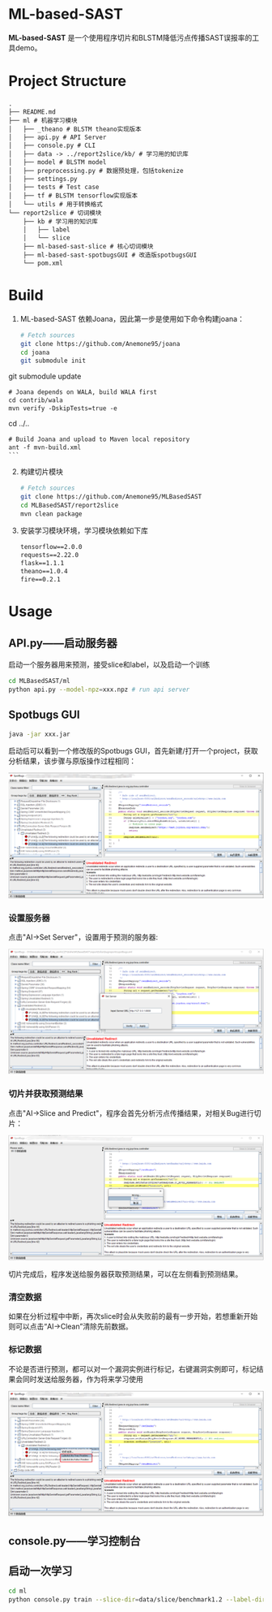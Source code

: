 # ML-based-SAST

**ML-based-SAST** 是一个使用程序切片和BLSTM降低污点传播SAST误报率的工具demo。

# Project Structure

```plain
.
├── README.md
├── ml # 机器学习模块
│   ├── _theano # BLSTM theano实现版本
│   ├── api.py # API Server
│   ├── console.py # CLI
│   ├── data -> ../report2slice/kb/ # 学习用的知识库
│   ├── model # BLSTM model
│   ├── preprocessing.py # 数据预处理，包括tokenize
│   ├── settings.py
│   ├── tests # Test case
│   ├── tf # BLSTM tensorflow实现版本
│   └── utils # 用于转换格式
└── report2slice # 切词模块
    ├── kb # 学习用的知识库
    │   ├── label
    │   └── slice
    ├── ml-based-sast-slice # 核心切词模块
    ├── ml-based-sast-spotbugsGUI # 改造版spotbugsGUI
    └── pom.xml
```

# Build

1. ML-based-SAST 依赖Joana，因此第一步是使用如下命令构建joana：

    ```bash
    # Fetch sources
    git clone https://github.com/Anemone95/joana
    cd joana
    git submodule init
git submodule update
    
    # Joana depends on WALA, build WALA first
    cd contrib/wala
    mvn verify -DskipTests=true -e
cd ../..
    
    # Build Joana and upload to Maven local repository
    ant -f mvn-build.xml
    ```

2. 构建切片模块

   ```bash
   # Fetch sources
   git clone https://github.com/Anemone95/MLBasedSAST
   cd MLBasedSAST/report2slice
   mvn clean package
   ```

3. 安装学习模块环境，学习模块依赖如下库

    ```plain
    tensorflow==2.0.0
    requests==2.22.0
    flask==1.1.1
    theano==1.0.4
    fire==0.2.1
    ```

# Usage

## API.py——启动服务器

启动一个服务器用来预测，接受slice和label，以及启动一个训练

```bash
cd MLBasedSAST/ml
python api.py --model-npz=xxx.npz # run api server
```

## Spotbugs GUI

```bash
java -jar xxx.jar
```

启动后可以看到一个修改版的Spotbugs GUI，首先新建/打开一个project，获取分析结果，该步骤与原版操作过程相同：

![image-20191121143710061](README/image-20191121143710061.png)

### 设置服务器

点击"AI->Set Server"，设置用于预测的服务器:

![image-20191121143846462](README/image-20191121143846462.png)

### 切片并获取预测结果

点击"AI->Slice and Predict"，程序会首先分析污点传播结果，对相关Bug进行切片：

![image-20191121160401714](README/image-20191121160401714.png)

切片完成后，程序发送给服务器获取预测结果，可以在左侧看到预测结果。

### 清空数据

如果在分析过程中中断，再次slice时会从失败前的最有一步开始，若想重新开始则可以点击“AI->Clean”清除先前数据。

### 标记数据

不论是否进行预测，都可以对一个漏洞实例进行标记，右键漏洞实例即可，标记结果会同时发送给服务器，作为将来学习使用

![image-20191121161750306](README/image-20191121161750306.png)

## console.py——学习控制台

## 启动一次学习

```bash
cd ml
python console.py train --slice-dir=data/slice/benchmark1.2 --label-dir=data/label/benchmark1.2 --epochs=20 # 切片数据文件夹，标记数据文件夹，最大迭代次数
```

